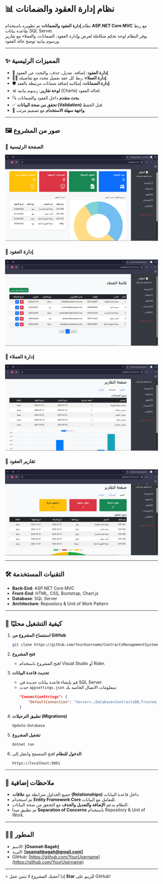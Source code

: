 # 📊 نظام إدارة العقود والضمانات

نظام **إدارة العقود والضمانات** تم تطويره باستخدام **ASP.NET Core MVC** مع ربط بقاعدة بيانات SQL Server.  
يوفر النظام لوحة تحكم متكاملة لعرض وإدارة العقود، الضمانات، والعملاء مع تقارير ورسوم بيانية توضح حالة العقود.

---

## ✨ المميزات الرئيسية
- 📝 **إدارة العقود**: إضافة، تعديل، حذف، والبحث عن العقود.
- 👨‍💼 **إدارة العملاء**: ربط كل عقد بعميل محدد مع تفاصيله.
- 🛡️ **إدارة الضمانات**: إمكانية إضافة ضمانات مرتبطة بالعقد.
- 📊 **لوحة تقارير**: رسوم بيانية (Charts) لحالة العقود.
- 🔍 **بحث متقدم** داخل العقود والضمانات.
- ✅ **تحقق من صحة البيانات (Validation)** قبل الحفظ.
- 🎨 **واجهة سهلة الاستخدام** مع تصميم مرتب.

---

## 🖼️ صور من المشروع

### 🔹 الصفحة الرئيسية
![الصفحة الرئيسية](/screenShoots/Home.png)

### 🔹 إدارة العقود
![إدارة العملاء](/screenShoots/Customers.png)

### 🔹 إدارة العملاء
![إدارة الضمانات](/screenShoots/Guarantees.png)

### 🔹 تقارير العقود
![التقارير](/screenShoots/Reports.png)

---

## 🛠️ التقنيات المستخدمة
- **Back-End**: ASP.NET Core MVC  
- **Front-End**: HTML, CSS, Bootstrap, Chart.js  
- **Database**: SQL Server  
- **Architecture**: Repository & Unit of Work Pattern  

---

## 🚀 كيفية التشغيل محليًا

1. **استنساخ المشروع من GitHub**
   ```bash
   git clone https://github.com/YourUsername/ContractsManagementSystem.git
   ```

2. **فتح المشروع**
   - افتح المشروع باستخدام Visual Studio أو Rider.

3. **تحديث قاعدة البيانات**
   - قم بإنشاء قاعدة بيانات جديدة في SQL Server.  
   - حدث `appsettings.json` بمعلومات الاتصال الخاصة بك:
     ```json
     "ConnectionStrings": {
         "DefaultConnection": "Server=.;Database=ContractsDB;Trusted_Connection=True;"
     }
     ```

4. **تطبيق الترحيلات (Migrations)**
   ```bash
   Update-Database
   ```

5. **تشغيل المشروع**
   ```bash
   dotnet run
   ```

6. **الدخول للنظام**
   افتح المتصفح وانتقل إلى:
   ```
   https://localhost:5001
   ```

---

## 📌 ملاحظات إضافية
- جميع الجداول مترابطة مع **علاقات (Relationships)** داخل قاعدة البيانات.  
- تم استخدام **Entity Framework Core** للتعامل مع البيانات.  
- النظام يدعم **الإضافة والتعديل والحذف** مع التحقق من صحة البيانات.  
- تم تطبيق مبدأ **Separation of Concerns** باستخدام Repository & Unit of Work.  

---

## 👨‍💻 المطور
- الاسم: **[Osamah Bagah]**
- البريد: **[osamahbagah@gmail.com]**
- GitHub: [https://github.com/YourUsername](https://github.com/YourUsername)

---

⭐ إذا أعجبك المشروع لا تنسَ عمل **Star** للريبو على GitHub!
